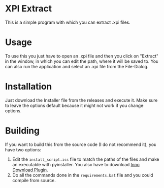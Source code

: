 # XPI Extract

This is a simple program with which you can extract .xpi files.

# Usage

To use this you just have to open an .xpi file and then you click on "Extract" in the window, in which you can edit the path, where it will be saved to. You can also run the application and select an .xpi file from the File-Dialog.

# Installation

Just download the Installer file from the releases and execute it. Make sure to leave the options default because it might not work if you change options.

# Building

If you want to build this from the source code (I do not recommend it), you have two options:

1. Edit the `install_script.iss` file to match the paths of the files and make an executable with pyinstaller. You also have to download <a href="https://drive.google.com/drive/folders/0Bzw1xBVt0mokSXZrUEFIanV4azA?usp=sharing#list">Inno Download Plugin</a>.
2. Do all the commands done in the `requirements.bat` file and you could compile from source.
